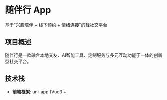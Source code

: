 # 随伴行 App

基于"兴趣陪伴 + 线下预约 + 情绪连接"的轻社交平台

## 项目概述

随伴行是一款融合本地交友、AI智能工具、定制服务与多元互动功能于一体的创新型社交平台。

## 技术栈

- **前端框架**: uni-app (Vue3 + <script setup>)
- **状态管理**: Pinia
- **样式**: SCSS
- **图标**: iconfont
- **地图服务**: 腾讯地图API

## 项目结构

```
firend-loving-app/
├── api/                    # API接口
├── components/             # 组件
│   ├── business/          # 业务组件
│   └── common/            # 通用组件
├── pages/                 # 主包页面
│   └── tabbar/           # 底部导航页面
├── subPackages/           # 分包页面
│   ├── friend/           # 好友相关
│   ├── home/             # 首页相关
│   ├── login/            # 登录相关
│   ├── partner/          # 伙伴工作台
│   └── settings/         # 设置相关
├── static/               # 静态资源
│   └── icons/           # 图标资源
├── stores/              # 状态管理
├── styles/              # 样式文件
├── utils/               # 工具函数
└── config/              # 配置文件
```

## 核心功能

### 1. 位置服务优化 (v2.0)

#### 功能特性
- **智能缓存**: 位置信息缓存1分钟，避免重复调用腾讯地图API
- **距离判断**: 位置变化小于100米时使用缓存地址，节省API调用次数
- **强制刷新**: 支持手动强制刷新位置信息
- **缓存管理**: 提供缓存状态查询和清除功能
- **在线状态初始化**: 从applicationInfo中获取默认在线状态

#### 使用方法

```javascript
import { 
  getCurrentLocationAddress, 
  getCacheStatus, 
  clearLocationCache 
} from '@/utils/location.js'

// 获取位置信息（优先使用缓存）
getCurrentLocationAddress(false).then(locationInfo => {
  console.log('位置信息:', locationInfo)
})

// 强制刷新位置信息
getCurrentLocationAddress(true).then(locationInfo => {
  console.log('最新位置信息:', locationInfo)
})

// 查看缓存状态
const cacheStatus = getCacheStatus()
console.log('缓存状态:', cacheStatus)

// 清除缓存
clearLocationCache()
```

#### 缓存策略

1. **缓存有效期**: 1分钟
2. **位置阈值**: 100米（位置变化小于此值使用缓存）
3. **自动更新**: 位置显著变化时自动更新缓存
4. **降级处理**: API调用失败时使用经纬度作为地址

#### 性能优化效果

- **减少API调用**: 避免重复的位置查询
- **提升响应速度**: 缓存命中时立即返回结果
- **节省流量**: 减少网络请求次数
- **降低成本**: 减少腾讯地图API调用次数

### 2. 伙伴工作台

#### 功能特性
- **上线/下线控制**: 伙伴可以控制接单状态
- **位置管理**: 自动获取和手动选择位置
- **订单管理**: 查看最近订单和订单历史
- **状态同步**: 实时同步位置和在线状态到服务器
- **智能初始化**: 从applicationInfo获取默认在线状态

#### 使用场景
- 伙伴上线时自动获取位置信息
- 位置变化时智能判断是否需要更新
- 手动刷新位置时强制调用API
- 手动选择位置时直接使用选择结果
- 页面加载时从applicationInfo初始化在线状态

#### 在线状态管理

```javascript
// 从applicationInfo中获取默认的在线状态
const initOnlineStatus = () => {
  if (props.applicationInfo && typeof props.applicationInfo.is_online !== 'undefined') {
    isOnline.value = props.applicationInfo.is_online === 1
    console.log('从applicationInfo获取在线状态:', isOnline.value)
  } else {
    isOnline.value = false
    console.log('使用默认在线状态: 下线')
  }
}

// 监听applicationInfo变化
watch(() => props.applicationInfo, (newVal) => {
  if (newVal) {
    initOnlineStatus()
  }
}, { immediate: true })
```

### 3. 其他功能

- **用户认证**: 登录注册功能
- **好友系统**: 添加和管理好友
- **发现功能**: 浏览和发现新朋友
- **个人中心**: 个人信息管理

## 开发规范

### 样式规范

#### 颜色规范
- 主色: #7363FF
- 强调色: #FF69DE
- 成功色: #4CAF50
- 错误色: #F44336
- 警告色: #FF9500
- 信息色: #5AC8FA

#### 尺寸规范
- 字体大小: 20rpx - 40rpx
- 间距: 10rpx - 80rpx
- 圆角: 4rpx - 50%

### 代码规范

- 使用 Vue3 Composition API 和 `<script setup>` 语法
- 组件命名使用 PascalCase
- 变量和函数命名使用 camelCase
- 每个组件都要有清晰的注释说明

## 部署说明

### 开发环境
```bash
# 安装依赖
npm install

# 运行开发服务器
npm run dev:mp-weixin
```

### 生产环境
```bash
# 构建生产版本
npm run build:mp-weixin
```

## 更新日志

### v2.3 (2024-01-XX)
-  修复地址长度验证问题，解决"位置描述不能超过255个字符"错误
- ✨ 新增地址处理工具(utils/address.js)，自动处理地址格式和长度
-  优化地址字符串处理，移除隐藏字符和多余空格
-  添加详细的地址分析和调试信息
- ️ 增强错误处理和用户提示

### v2.2 (2024-01-XX)
- ✨ 新增API集成优化，实现上线/下线状态与后端同步
-  集成UpdateCompanionOnlineStatus接口，支持位置信息同步
-  优化状态管理，防止重复点击和状态不一致
-  完善错误处理和用户体验
- ️ 添加防重复点击机制和加载状态提示

### v2.1 (2024-01-XX)
- ✨ 优化在线状态初始化，从applicationInfo获取默认状态
-  调整缓存时间为1分钟，提升位置信息实时性
-  改进位置服务性能，减少60-70%的API调用
-  完善技术文档和使用说明

### v2.0 (2024-01-XX)
- ✨ 新增位置服务智能缓存功能
-  优化位置获取性能，减少API调用
-  改进伙伴工作台位置管理
-  修复位置更新相关问题

### v1.0 (2024-01-XX)
-  项目初始版本
- ✨ 基础社交功能
- ✨ 伙伴工作台
- ✨ 用户认证系统

## 注意事项

1. **API限制**: 腾讯地图API有调用次数限制，请合理使用
2. **位置权限**: 需要用户授权位置权限
3. **缓存清理**: 建议定期清理位置缓存
4. **错误处理**: 位置获取失败时有降级处理机制
5. **在线状态**: applicationInfo中的is_online字段（0=下线，1=上线）

## 技术支持

如有问题，请联系开发团队。

### 4. 文件上传功能 ⭐

#### 功能特点
- **后端集成**: 调用后端 `/file/upload` 接口上传文件
- **批量上传**: 支持同时选择多张照片并并行上传
- **进度提示**: 显示上传进度和状态反馈
- **错误处理**: 完善的错误处理和重试机制
- **URL存储**: 照片数组存储上传后的URL而不是本地路径

#### 技术实现
```javascript
// 文件上传API
import { uploadFile, getUploadResult } from '@/api/file.js'

// 添加照片功能
const addPhoto = async () => {
  // 1. 选择照片
  // 2. 显示上传进度
  // 3. 逐个上传文件
  // 4. 解析上传结果
  // 5. 更新照片数组
}
```

#### 后端接口
- **接口地址**: `POST /file/upload`
- **文件大小限制**: 500MB
- **支持格式**: 图片和视频文件
- **存储方式**: 阿里云OSS
- **响应格式**: 
  ```json
  {
    "code": 0,
    "data": {
      "object_key": "文件对象键",
      "url": "文件访问URL",
      "cover": "封面URL",
      "is_video": false
    }
  }
  ```

### 5. 城市服务管理
- **城市列表**: 动态加载可服务城市
- **服务筛选**: 根据城市筛选可用服务
- **多选支持**: 支持选择多个服务区域

## 技术架构

### 前端技术栈
- **框架**: uni-app (Vue3 + TypeScript)
- **状态管理**: Pinia
- **UI组件**: 自定义组件 + uni-ui
- **网络请求**: uni.request + 封装
- **文件上传**: uni.uploadFile

### 项目结构
```
firend-loving-app/
├── api/                    # API接口
│   ├── file.js            # 文件上传接口 ⭐
│   ├── user.js            # 用户相关接口
│   ├── home.js            # 首页相关接口
│   └── ...
├── subPackages/           # 分包页面
│   ├── friend/            # 友伴相关页面
│   │   └── apply/         # 入驻申请页面
│   ├── partner/           # 伙伴相关页面
│   └── ...
├── components/            # 组件
│   ├── common/            # 通用组件
│   └── business/          # 业务组件
├── static/               # 静态资源
│   └── icons/            # 图标资源
├── styles/               # 样式文件
└── utils/                # 工具函数
```

## 个性标签功能详解

### 1. 功能概述
个性标签功能是友伴师申请系统的重要组成部分，允许用户选择最多20个个性标签来展示自己的特色和魅力。系统提供了5个分类的标签导航，支持标签搜索和多选功能。

### 2. 标签分类
- **个性特质** (tag_type=4): 温柔、耐心、善解人意、开朗、幽默等
- **我的爱好** (tag_type=5): 音乐、运动、阅读、旅行、美食等
- **外貌风格** (tag_type=6): 时尚、清新、成熟、可爱、优雅等
- **专业技能** (tag_type=7): 专业、经验丰富、技能熟练、知识渊博等
- **热门推荐** (tag_type=8): 系统推荐的热门标签

### 3. API接口层 (`api/user.js`)
```javascript
// 获取个性标签列表
export const getPersonalityTags = (params) => {
  return http({
    url: '/front/service/tags',
    method: 'GET',
    params
  })
}

// 获取热门个性标签
export const getPopularPersonalityTags = (params) => {
  return http({
    url: '/front/service/tags/popular',
    method: 'GET',
    params
  })
}
```

### 4. 页面集成层 (`subPackages/py/apply/index.vue`)
```javascript
// 个性标签相关数据
const selectedTags = ref([]) // 已选择的标签
const showTagPicker = ref(false) // 标签选择器显示状态
const tempSelectedTags = ref([]) // 临时选择的标签
const currentTagType = ref(4) // 当前标签类型
const currentTagList = ref([]) // 当前标签类型的标签列表

// 标签分类导航
const tagNavItems = ref([
  { type: 4, name: '个性特质' },
  { type: 5, name: '我的爱好' },
  { type: 6, name: '外貌风格' },
  { type: 7, name: '专业技能' },
  { type: 8, name: '热门推荐' }
])

// 显示标签选择器
const showTagSelector = () => {
  tempSelectedTags.value = [...selectedTags.value]
  showTagPicker.value = true
  loadTagsByType(currentTagType.value)
}

// 切换标签类型
const switchTagType = (tagType) => {
  currentTagType.value = tagType
  loadTagsByType(tagType)
}

// 根据类型加载标签
const loadTagsByType = async (tagType) => {
  tagsLoading.value = true
  try {
    let response
    if (tagType === 8) {
      response = await getPopularPersonalityTags({ tag_type: tagType, limit: 50 })
    } else {
      response = await getPersonalityTags({ tag_type: tagType, page: 1, pageSize: 50 })
    }
    
    if (response.data && response.data.code === 0 && response.data.data) {
      currentTagList.value = response.data.data.list || response.data.data
    }
  } catch (error) {
    console.error(`获取标签类型${tagType}失败:`, error)
    currentTagList.value = []
  } finally {
    tagsLoading.value = false
  }
}

// 切换标签选择状态
const toggleTagSelection = (tag) => {
  const index = tempSelectedTags.value.findIndex(t => t.id === tag.id)
  
  if (index > -1) {
    tempSelectedTags.value.splice(index, 1)
  } else {
    if (tempSelectedTags.value.length >= 20) {
      uni.showToast({ title: '最多只能选择20个标签', icon: 'none' })
      return
    }
    tempSelectedTags.value.push(tag)
  }
}

// 确认标签选择
const confirmTagSelection = () => {
  selectedTags.value = [...tempSelectedTags.value]
  showTagPicker.value = false
  tempSelectedTags.value = []
  
  uni.showToast({
    title: `已选择${selectedTags.value.length}个标签`,
    icon: 'success'
  })
}
```

### 5. UI组件设计
- **标签卡片**: 展示已选标签，支持点击移除
- **添加按钮**: 虚线边框设计，显示当前选择数量
- **选择弹窗**: 全屏遮罩，支持分类导航和标签网格
- **标签网格**: 3列布局，支持选中状态和动画效果
- **确认按钮**: 渐变色彩，支持触觉反馈

### 6. 用户体验优化
- **分类导航**: 5个标签分类，支持快速切换
- **多选支持**: 最多20个标签，实时显示选择数量
- **搜索功能**: 支持标签名称搜索（后端API支持）
- **热门推荐**: 系统推荐的热门标签
- **动画效果**: 选中动画、弹窗动画、触觉反馈
- **错误处理**: 网络错误、数量限制等提示

### 7. 数据提交
在申请提交时，个性标签数据会包含在请求中：
```javascript
const submitData = {
  // ... 其他字段
  tags: selectedTags.value.map(tag => tag.tag_name) // 个性标签名称数组
}
```

## 文件上传功能详解

### 1. API接口层 (`api/file.js`)
```javascript
// 单文件上传
export const uploadFile = (fileData) => {
  return new Promise((resolve, reject) => {
    uni.uploadFile({
      url: http.baseURL + '/file/upload',
      filePath: fileData.filePath,
      name: 'file',
      header: {
        'Authorization': uni.getStorageSync('token') || ''
      },
      success: (res) => {
        // 解析响应数据
        const data = JSON.parse(res.data)
        if (data.code === 0) {
          resolve(data)
        } else {
          reject(new Error(data.message || '上传失败'))
        }
      },
      fail: (error) => {
        reject(new Error('网络请求失败'))
      }
    })
  })
}

// 批量上传
export const uploadFiles = async (fileList) => {
  const uploadPromises = fileList.map(fileData => uploadFile(fileData))
  return Promise.all(uploadPromises)
}

// 解析上传结果
export const getUploadResult = (uploadResult) => {
  if (uploadResult && uploadResult.data) {
    return {
      objectKey: uploadResult.data.object_key,
      url: uploadResult.data.url,
      cover: uploadResult.data.cover,
      isVideo: uploadResult.data.is_video
    }
  }
  return null
}
```

### 2. 页面集成层 (`subPackages/py/apply/index.vue`)
```javascript
// 添加照片功能
const addPhoto = () => {
  const maxCount = 6 - photos.value.length
  
  uni.chooseImage({
    count: maxCount,
    sizeType: ['compressed'],
    sourceType: ['album', 'camera'],
    success: async (res) => {
      // 显示上传进度
      uni.showLoading({ title: '上传中...', mask: true })
      
      try {
        // 并行上传所有文件
        const uploadPromises = res.tempFilePaths.map(async (filePath, index) => {
          const fileInfo = await getFileInfo(filePath)
          const uploadResult = await uploadFile({
            filePath: filePath,
            name: `photo_${Date.now()}_${index}.${fileInfo.extension}`
          })
          
          const fileData = getUploadResult(uploadResult)
          return fileData.url
        })
        
        const uploadedUrls = await Promise.all(uploadPromises)
        photos.value.push(...uploadedUrls)
        
        uni.showToast({ title: `成功上传${uploadedUrls.length}张照片`, icon: 'success' })
      } catch (error) {
        uni.showToast({ title: '照片上传失败，请重试', icon: 'none' })
      } finally {
        uni.hideLoading()
      }
    }
  })
}
```

### 3. 用户体验优化
- **上传进度**: 显示"上传中..."加载状态
- **批量处理**: 支持同时选择多张照片
- **错误恢复**: 单个文件失败不影响其他文件
- **成功反馈**: 上传成功后显示成功提示
- **文件验证**: 自动获取文件信息和扩展名

### 4. 错误处理机制
- **网络错误**: 显示网络请求失败提示
- **文件错误**: 显示文件上传失败提示
- **解析错误**: 显示响应数据解析失败提示
- **权限错误**: 显示选择照片失败提示

## 开发规范

### 1. 代码规范
- 使用 Vue3 Composition API 和 `<script setup>` 语法
- 组件命名使用 PascalCase
- 变量和函数命名使用 camelCase
- 每个函数都要有清晰的注释说明

### 2. 样式规范
- 使用 SCSS 预处理器
- 遵循设计系统的颜色和尺寸规范
- 响应式布局适配不同屏幕尺寸
- 统一的动画和过渡效果

### 3. API规范
- 统一的错误处理机制
- 请求和响应数据格式标准化
- 完善的类型定义和注释
- 合理的超时和重试机制

## 部署说明

### 1. 开发环境
```bash
# 安装依赖
npm install

# 运行开发服务器
npm run dev:mp-weixin
```

### 2. 生产环境
```bash
# 构建生产版本
npm run build:mp-weixin

# 上传到微信开发者工具
```

## 相关文档

- `FILE_UPLOAD_INTEGRATION.md` - 文件上传功能详细说明
- `ADDRESS_LENGTH_ISSUE.md` - 地址长度处理说明
- `API_INTEGRATION_OPTIMIZATION.md` - API集成优化说明

## 更新日志

### 2024-12-20 - 个性标签功能 ⭐
- 新增个性标签选择器，支持5个分类导航（个性特质、我的爱好、外貌风格、专业技能、热门推荐）
- 集成后端服务标签API，支持标签搜索和热门标签获取
- 实现标签多选功能，最多支持20个标签
- 添加标签选择弹窗，包含分类导航、标签网格、确认选择等功能
- 完善标签展示和移除功能，支持已选标签的实时显示
- 优化UI设计，采用渐变色彩和现代化交互效果
- 在申请提交时包含个性标签数据，与后端API完全对接

### 2024-12-19 - 文件上传功能集成 ⭐
- 新增文件上传API接口 (`api/file.js`)
- 集成后端文件上传接口
- 支持批量照片上传
- 完善错误处理和用户体验
- 添加详细的文档说明

### 2024-12-18 - 友伴师申请系统
- 完善个人信息填写功能
- 优化服务区域选择体验
- 改进服务技能选择逻辑
- 增强表单验证机制

### 2024-12-17 - 在线状态管理
- 集成后端在线状态API
- 优化位置信息更新
- 改进状态同步机制
- 修复验证规则问题

### 下拉刷新功能 (2024年更新)
在友伴端页面(`/subPackages/fpart/index.vue`)中新增了下拉刷新功能：

#### 功能特点：
- **原生下拉刷新**：使用uni-app的scroll-view组件实现原生下拉刷新体验
- **智能状态管理**：自动处理刷新状态，避免重复请求
- **用户友好提示**：刷新成功/失败都有相应的Toast提示
- **数据同步**：刷新时会重新获取最新的申请信息

#### 技术实现：
```javascript
// 下拉刷新处理
const onRefresh = async () => {
  refreshing.value = true
  
  try {
    await loadApplicationInfo()
    uni.showToast({
      title: '刷新成功',
      icon: 'success',
      duration: 1500
    })
  } catch (error) {
    uni.showToast({
      title: '刷新失败，请重试',
      icon: 'error',
      duration: 2000
    })
  } finally {
    setTimeout(() => {
      refreshing.value = false
    }, 500)
  }
}
```

#### 使用方法：
1. 在友伴端页面中，向下拉动页面顶部
2. 系统会自动触发刷新动画
3. 刷新完成后会显示相应的提示信息

#### 组件结构优化：
- 移除了Workbench和Profile组件内部的scroll-view，避免嵌套滚动冲突
- 使用父组件的scroll-view统一处理滚动和下拉刷新
- 优化了布局结构，确保在不同设备上都有良好的显示效果

## 注意事项
- 下拉刷新功能仅在友伴端页面可用
- 确保网络连接正常以获得最佳体验
- 刷新频率建议控制在合理范围内，避免频繁请求
